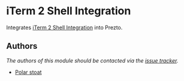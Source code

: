 # iTerm 2 Shell Integration

Integrates [iTerm 2 Shell Integration][1] into Prezto.

## Authors

_The authors of this module should be contacted via the [issue tracker][2]._

- [Polar stoat](https://github.com/polarstoat)

[1]: https://iterm2.com/documentation-shell-integration.html
[2]: https://github.com/polarstoat/prezto/issues
